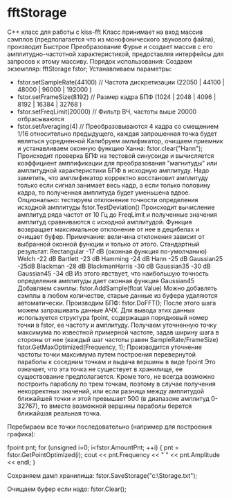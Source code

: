 # fftStorage
C++ класс для работы с kiss-fft
Класс принимает на вход массив сэмплов (предполагается что из монофонического звукового файла), производит Быстрое Преобразование Фурье и создает массив с его амплитудно-частотной характеристикой, предоставляя интерфейсы для запросов к этому массиву.
Порядок использования:
Создаем экземпляр: fftStorage fstor;
Устанавливаем параметры:
- fstor.setSampleRate(44100)   // Частота дискретизации (22050 | 44100 | 48000 | 96000 | 192000 )
- fstor.setFrameSize(8192)     // Размер кадра БПФ (1024 | 2048 | 4096 | 8192 | 16384 | 32768 )
- fstor.setFreqLimit(20000)    // Фильтр ВЧ, частоты выше 20000 отбрасываются
- fstor.setAveraging(4)        // Преобразовываются 4 кадра со смещением 1/16 относительно предыдущего, каждая запрошенная точка будет являться усредненной
Калибруем амлификатор, очищаем приемник и устанавливаем оконную функцию Ханна: fstor.clear("Hann");
 Происходит проверка БПФ на тестовой синусоиде и вычисляется коэффициент амплификации для преобразования "магнитуды" или амплитудной характеристики БПФ в исходную амплитуду.
 Надо заметить, что амплификатор корректно восстановит амплитуду только если сигнал занимает весь кадр, а если только половину кадра, то полученная амплитуда будет уменьшена вдвое.
Опционально: тестируем отклонение точности определения исходной амплитуды fstor.TestDeviation()
 Происходит вычисление амплитуд ряда частот от 10 Гц до FreqLimit и полученные значения амплитуд сравниваются с исходной амплитудой.
 Функция возвращает максимальное отклонение от нее в децибелах и очищает буфер.
 Примечание: величина отклонения зависит от выбранной оконной функции и только от этого.
 Стандартный результат:
Rectangular -17 dB (оконная функция по-умолчанию)
Welch -22 dB 
Bartlett -23 dB
Hamming -24 dB
Hann -25 dB
Gaussian25 -25dB
Blackman -28 dB
BlackmanHarris -30 dB
Gaussian35 -30 dB
Gaussian45 -34 dB
 Из этого явствует, что наибольшую точность определения амплитуды дает оконная функция Gaussian45
Добавляем сэмплы: fstor.AddSample(float Value)
 Можно добавлять сэмплы в любом количестве, старые данные из буфера удаляются автоматически.
Производим БПФ: fstor.DoFFT();
После этого шага можем запрашивать данные АЧХ.
Для вывода этих данных используется структура fpoint, содержащая порядковый номер точки в fstor, ее частоту и амплитуду.
Получаем уточненную точку максимума по известной примерной частоте, задав ширину шага в стороны от нее (каждый шаг частоты равен SampleRate/FrameSize)
fstor.GetMaxOptimized(Frequency, 1);
Производится уточнение частоты точки максимума путем построения перевернутой параболы к соседним точкам и выдача вершины в виде fpoint
Это означает, что эта точка не существует в хранилище, ее существование предполагается. Кроме того, не всегда возможно построить параболу по трем точкам, поэтому в случае получения некорректных значений, или если разница между амплитудой ближайшей точки и этой превышает 500 (в диапазоне амплитуд 0-32767), то вместо возможной вершины параболы берется ближайшая реальная точка.

Перебираем все точки последовательно (например для построения графика):

fpoint pnt;
for (unsigned  i=0; i<fstor.AmountPnt; ++i)
{
 pnt = fstor.GetPointOptimized(i);
 cout << pnt.Frequency << " " << pnt.Amplitude << endl;
}

Сохраняем дамп хранилища: fstor.SaveStorage("c:\\Storage.txt");

Очищаем буфер если надо: fstor.Clear();
 
 
